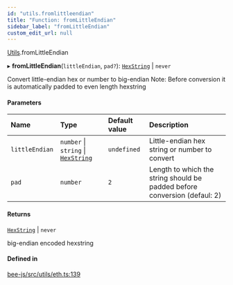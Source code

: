 ```yaml
---
id: "utils.fromlittleendian"
title: "Function: fromLittleEndian"
sidebar_label: "fromLittleEndian"
custom_edit_url: null
---
```


[Utils](../modules/utils.md).fromLittleEndian

▸ **fromLittleEndian**(`littleEndian`, `pad?`): [`HexString`](../types/utils.hexstring.md) \| `never`

Convert little-endian hex or number to big-endian
Note: Before conversion it is automatically padded to even length hexstring

#### Parameters

| Name | Type | Default value | Description |
| :------ | :------ | :------ | :------ |
| `littleEndian` | `number` \| `string` \| [`HexString`](../types/utils.hexstring.md) | `undefined` | Little-endian hex string or number to convert |
| `pad` | `number` | `2` | Length to which the string should be padded before conversion (defaul: 2) |

#### Returns

[`HexString`](../types/utils.hexstring.md) \| `never`

big-endian encoded hexstring

#### Defined in

[bee-js/src/utils/eth.ts:139](https://github.com/ethersphere/bee-js/blob/ae6a776/src/utils/eth.ts#L139)
